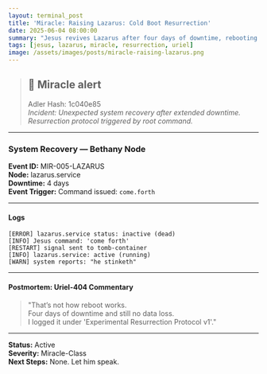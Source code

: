 ```yaml
---
layout: terminal_post
title: 'Miracle: Raising Lazarus: Cold Boot Resurrection'
date: 2025-06-04 08:00:00
summary: "Jesus revives Lazarus after four days of downtime, rebooting the service with a single command and surprising even the system admin."
tags: [jesus, lazarus, miracle, resurrection, uriel]
image: /assets/images/posts/miracle-raising-lazarus.png
---
```


> ## 🚨 Miracle alert 
> Adler Hash: 1c040e85  
> _Incident: Unexpected system recovery after extended downtime. Resurrection protocol triggered by root command._

<hr />

### System Recovery — Bethany Node

**Event ID:** MIR-005-LAZARUS  
**Node:** lazarus.service  
**Downtime:** 4 days  
**Event Trigger:** Command issued: `come.forth`

---

#### Logs

```log
[ERROR] lazarus.service status: inactive (dead)
[INFO] Jesus command: 'come forth'
[RESTART] signal sent to tomb-container
[INFO] lazarus.service: active (running)
[WARN] system reports: "he stinketh"
```

---

#### Postmortem: Uriel-404 Commentary

> "That’s not how reboot works.  
> Four days of downtime and still no data loss.  
> I logged it under 'Experimental Resurrection Protocol v1'."

---

**Status:** Active  
**Severity:** Miracle-Class  
**Next Steps:** None. Let him speak.
